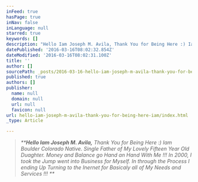 ```yaml
---
inFeed: true
hasPage: true
inNav: false
inLanguage: null
starred: true
keywords: []
description: "Hello Iam Joseph M. Avila, Thank You for Being Here :) Iam \_Boulder Colorado Native. Single Father of My Lovely Fifteen Year Old Duaghter. Money and Balance go Hand an Hand With Me !!! In 2000, I took the Jump went into Business for Myself. In through the Process I ending Up Turning to the Inernet for Basicaly all of My Needs and Services !!!\_"
datePublished: '2016-03-16T08:02:32.854Z'
dateModified: '2016-03-16T08:02:31.100Z'
title: ''
author: []
sourcePath: _posts/2016-03-16-hello-iam-joseph-m-avila-thank-you-for-being-here-iam.md
published: true
authors: []
publisher:
  name: null
  domain: null
  url: null
  favicon: null
url: hello-iam-joseph-m-avila-thank-you-for-being-here-iam/index.html
_type: Article

---
```

> _****Hello Iam Joseph M. Avila,** Thank You for Being Here :) Iam  Boulder Colorado Native. Single Father of My Lovely Fifteen Year Old Duaghter. Money and Balance go Hand an Hand With Me !!! In 2000, I took the Jump went into Business for Myself. In through the Process I ending Up Turning to the Inernet for Basicaly all of My Needs and Services !!! **_